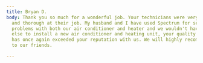 ```yaml
---
title: Bryan D.
body: Thank you so much for a wonderful job. Your technicians were very polite, patient
  and thorough at their job. My husband and I have used Spectrum for several different
  problems with both our air conditioner and heater and we wouldn't have chosen anyone
  else to install a new air conditioner and heating unit, your quality of service
  has once again exceeded your reputation with us. We will highly recommend your service
  to our friends.

---
```

